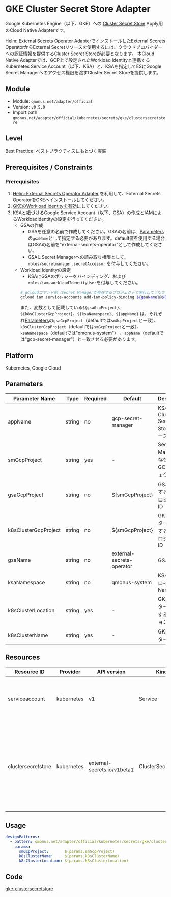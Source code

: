 # GKE Cluster Secret Store Adapter
Google Kubernetes Engine（以下、GKE）への [Cluster Secret Store](https://external-secrets.io/v0.5.3/api-clustersecretstore/) Apply用のCloud Native Adapterです。

[Helm: External Secrets Operator Adapter](secrets-eso.md)でインストールしたExternal Secrets OperatorからExternal Secretリソースを使用するには、クラウドプロバイダーへの認証情報を提供するCluster Secret Storeが必要となります。
本Cloud Native Adapterでは、GCP上で設定されたWorkload Identityと連携するKubernetes Service Account（以下、KSA）と、KSAを指定してESにGoogle Secret Managerへのアクセス権限を渡すCluster Secret Storeを提供します。

## Module
- Module: `qmonus.net/adapter/official`
- Version: `v0.5.0`
- Import path: `qmonus.net/adapter/official/kubernetes/secrets/gke/clustersecretstore`

## Level
Best Practice: ベストプラクティスにもとづく実装

## Prerequisites / Constraints
### Prerequisites
1. [Helm: External Secrets Operator Adapter](secrets-eso.md) を利用して、External Secrets OperatorをGKEへインストールしてください。
2. [GKEのWorkload Identityを有効](https://cloud.google.com/kubernetes-engine/docs/how-to/workload-identity?hl=ja#enable)にしてください。
3. KSAと紐づけるGoogle Service Account（以下、GSA）の作成とIAMによるWorkloadIdentityの設定を行ってください。
   * GSAの作成
     * GSAを任意の名前で作成してください。GSAの名前は、[Parameters](#parameters)の`gsaName`として指定する必要があります。default値を使用する場合はGSAの名前を"external-secrets-operator"として作成してください。
     * GSAにSecret Managerへの読み取り権限として、`roles/secretmanager.secretAccessor` を付与してください。
   * Workload Identityの設定
     * KSAにGSAのポリシーをバインディング、および`roles/iam.workloadIdentityUser`を付与してください。
     ```bash
     # gcloudコマンド例（Secret Managerが存在するプロジェクトで実行してください）
     gcloud iam service-accounts add-iam-policy-binding ${gsaName}@${gsaGcpProject}.iam.gserviceaccount.com --role roles/iam.workloadIdentityUser --member "serviceAccount:${k8sClusterGcpProject}.svc.id.goog[${ksaNamespace}/${appName}]"
     ```
     また、変数として記載している`${gsaGcpProject}`、`${k8sClusterGcpProject}`、`${ksaNamespace}`、`${appName}` は、それぞれ[Parameters](#parameters)の`gsaGcpProject`（defaultでは`smGcpProject`と一致）、`k8sClusterGcpProject`（defaultでは`smGcpProject`と一致）、`ksaNamespace`（defaultでは"qmonus-system"） 、`appName`（defaultでは"gcp-secret-manager"）と一致させる必要があります。

## Platform
Kubernetes, Google Cloud

## Parameters
| Parameter Name | Type | Required | Default | Description |
| --- | --- | --- | --- | --- |
| appName | string | no | gcp-secret-manager | KSAおよびCluster Secret Storeのリソース名 |
| smGcpProject | string | yes | - | Secret Managerが存在するGCPプロジェクトID |
| gsaGcpProject | string | no | ${smGcpProject} | GSAが存在するGCPプロジェクトID |
| k8sClusterGcpProject | string | no | ${smGcpProject} | GKEクラスターが存在するGCPプロジェクトID |
| gsaName | string | no | external-secrets-operator | GSA名 |
| ksaNamespace | string | no | qmonus-system | KSAをデプロイするNamespace |
| k8sClusterLocation | string | yes | - | GKEクラスターが存在するリージョン名 |
| k8sClusterName | string | yes | - | GKEクラスター名 |

## Resources
| Resource ID | Provider | API version | Kind | Description |
| --- | --- | --- | --- | --- |
| serviceaccount | kubernetes	 | v1 | Service | Google Service Accountを指定して権限を借用します |
| clustersecretstore | kubernetes	 | external-secrets.io/v1beta1 | ClusterSecretStore | Workload IdentityによるGCPアクセス権限が付与されたKubernetes Service Accountを指定してGCPへの認証を行います |

## Usage
```yaml
designPatterns:
  - pattern: qmonus.net/adapter/official/kubernetes/secrets/gke/clustersecretstore
    params:
      smGcpProject:       $(params.smGcpProject)
      k8sClusterName:     $(params.k8sClusterName)
      k8sClusterLocation: $(params.k8sClusterLocation)
```

## Code
[gke-clustersecretstore](../../kubernetes/secrets/gke/clustersecretstore/)
